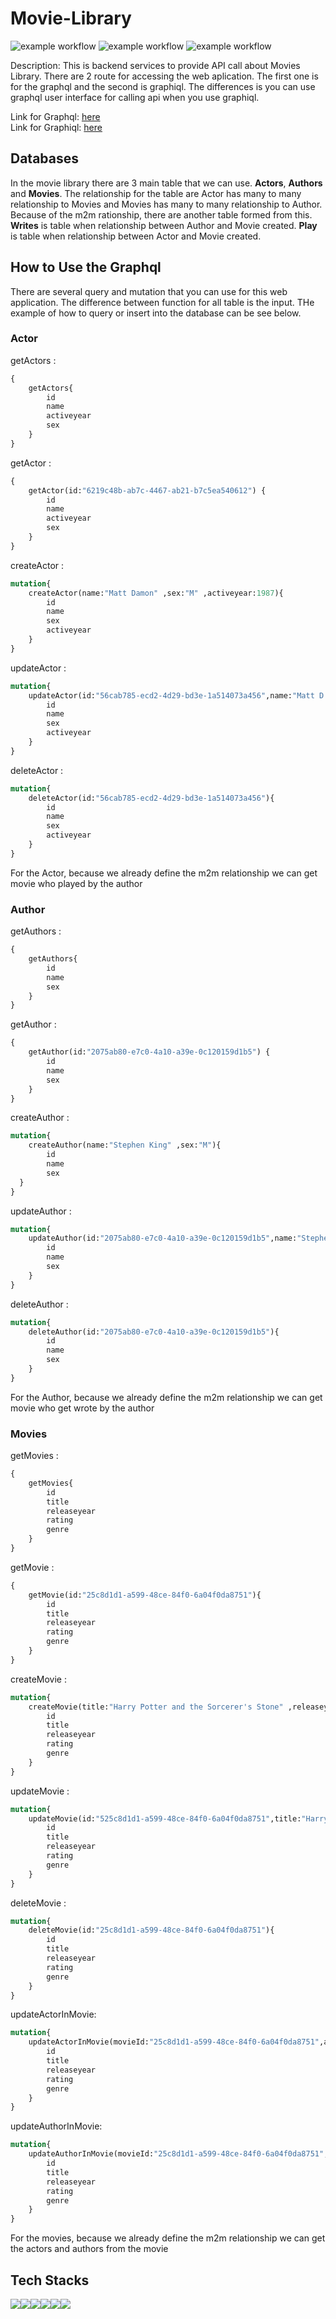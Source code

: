 # Movie-Library
![example workflow](https://github.com/ajiinisti/Movie-Library/actions/workflows/node.js.yml/badge.svg)
![example workflow](https://github.com/ajiinisti/Movie-Library/actions/workflows/test.js.yml/badge.svg)
![example workflow](https://github.com/ajiinisti/Movie-Library/actions/workflows/deploy.js.yml/badge.svg)

Description:
This is backend services to provide API call about Movies Library. There are 2 route for accessing the web aplication. The first one is for the graphql and the second is graphiql. The differences is you can use graphql user interface for calling api when you use graphiql. 

Link for Graphql: [here](https://movie-library-production-8d67.up.railway.app/graphql)                      
Link for Graphiql: [here](https://movie-library-production-8d67.up.railway.app/graphiql)

## Databases

In the movie library there are 3 main table that we can use. **Actors**, **Authors** and **Movies**. The relationship for the table are Actor has many to many relationship to Movies and Movies has many to many relationship to Author. Because of the m2m rationship, there are another table formed from this. **Writes** is table when relationship between Author and Movie created. **Play** is table when relationship between Actor and Movie created.

## How to Use the Graphql

There are several query and mutation that you can use for this web application. The difference between function for all table is the input. THe example of how to query or insert into the database can be see below.

### Actor
getActors : 
```graphql 
{
    getActors{
        id
        name
        activeyear
        sex
    }
}
```
getActor : 
```graphql
{
    getActor(id:"6219c48b-ab7c-4467-ab21-b7c5ea540612") {
        id
        name
        activeyear
        sex
    }
}
```
createActor : 
```graphql
mutation{
    createActor(name:"Matt Damon" ,sex:"M" ,activeyear:1987){
        id
        name
        sex
        activeyear
    }
}
```
updateActor : 
```graphql
mutation{
    updateActor(id:"56cab785-ecd2-4d29-bd3e-1a514073a456",name:"Matt D." ,sex:"M" ,activeyear:1987){
        id
        name
        sex
        activeyear
    }
}
```
deleteActor : 
```graphql
mutation{
    deleteActor(id:"56cab785-ecd2-4d29-bd3e-1a514073a456"){
        id
        name
        sex
        activeyear
    }
}
```
For the Actor, because we already define the m2m relationship we can get movie who played by the author

### Author
getAuthors : 
```graphql
{
    getAuthors{
        id
        name
        sex
    }
}
```
getAuthor : 
```graphql
{
    getAuthor(id:"2075ab80-e7c0-4a10-a39e-0c120159d1b5") {
        id
        name
        sex
    }
}
```
createAuthor : 
```graphql
mutation{
    createAuthor(name:"Stephen King" ,sex:"M"){
        id
        name
        sex
  }
}
```
updateAuthor : 
```graphql
mutation{
    updateAuthor(id:"2075ab80-e7c0-4a10-a39e-0c120159d1b5",name:"Stephen K" ,sex:"M"){
        id
        name
        sex
    }
}
```
deleteAuthor : 
```graphql
mutation{
    deleteAuthor(id:"2075ab80-e7c0-4a10-a39e-0c120159d1b5"){
        id
        name
        sex
    }
}
```

For the Author, because we already define the m2m relationship we can get movie who get wrote by the author

### Movies
getMovies : 
```graphql
{
    getMovies{
        id
        title
        releaseyear
        rating
        genre
    }
}
```
getMovie : 
```graphql
{
    getMovie(id:"25c8d1d1-a599-48ce-84f0-6a04f0da8751"){
        id
        title
        releaseyear
        rating
        genre
    } 
}
```
createMovie : 
```graphql
mutation{
    createMovie(title:"Harry Potter and the Sorcerer's Stone" ,releaseyear:2000, rating:7.6 , genre:"Fantasy"){
        id
        title
        releaseyear
        rating
        genre
    }
}
```
updateMovie : 
```graphql
mutation{
    updateMovie(id:"525c8d1d1-a599-48ce-84f0-6a04f0da8751",title:"Harry Potter and the Sorcerer's Stone", releaseyear:2001, rating:7.6, genre:"Fantasy"){
        id
        title
        releaseyear
        rating
        genre
    }
}
```
deleteMovie : 
```graphql
mutation{
    deleteMovie(id:"25c8d1d1-a599-48ce-84f0-6a04f0da8751"){
        id
        title
        releaseyear
        rating
        genre
    }
}
```
updateActorInMovie:
```graphql
mutation{
    updateActorInMovie(movieId:"25c8d1d1-a599-48ce-84f0-6a04f0da8751",actorId:"56cab785-ecd2-4d29-bd3e-1a514073a456"){
        id
        title
        releaseyear
        rating
        genre
    }
}
```
updateAuthorInMovie:
```graphql
mutation{
    updateAuthorInMovie(movieId:"25c8d1d1-a599-48ce-84f0-6a04f0da8751",authorId:"2075ab80-e7c0-4a10-a39e-0c120159d1b5"){
        id
        title
        releaseyear
        rating
        genre
    }
}
```


For the movies, because we already define the m2m relationship we can get the actors and authors from the movie

## Tech Stacks

<img src="https://img.shields.io/badge/GraphQl-E10098?style=for-the-badge&logo=graphql&logoColor=white"/><img src="https://img.shields.io/badge/TypeScript-007ACC?style=for-the-badge&logo=typescript&logoColor=white"/><img src="https://img.shields.io/badge/Sequelize-52B0E7?style=for-the-badge&logo=Sequelize&logoColor=white"/><img src="https://img.shields.io/badge/Node.js-339933?style=for-the-badge&logo=nodedotjs&logoColor=white"/><img src="https://img.shields.io/badge/Express.js-000000?style=for-the-badge&logo=express&logoColor=white"/><img src="https://img.shields.io/badge/Railway-0B0D0E?style=for-the-badge&logo=railway&logoColor=white" />

